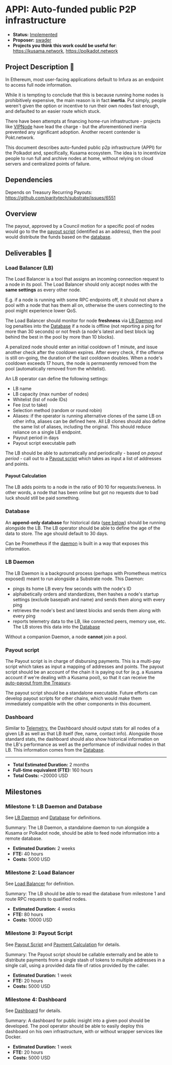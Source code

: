 # APPI: Auto-funded public P2P infrastructure

* **Status:** [Implemented](https://github.com/nodefactoryio/vedran)
* **Proposer:** [swader](https://github.com/swader)
* **Projects you think this work could be useful for**: https://kusama.network, https://polkadot.network

## Project Description :page_facing_up: 

In Ethereum, most user-facing applications default to Infura as an endpoint to access full node information. 

While it is tempting to conclude that this is because running home nodes is prohibitively expensive, the main reason is in fact **inertia**. Put simply, people weren't given the option or incentive to run their own nodes fast enough, and defaulted to an easier route which stuck.

There have been attempts at financing home-run infrastructure - projects like [VIPNode](https://vipnode.org/) have lead the charge - but the aforementioned inertia prevented any significant adoption. Another recent contender is Pokt.network.

This document describes auto-funded public p2p infrastructure (APPI) for the Polkadot and, specifically, Kusama ecosystem. The idea is to incentivize people to run full and archive nodes at home, without relying on cloud servers and centralized points of failure.

## Dependencies

Depends on Treasury Recurring Payouts: https://github.com/paritytech/substrate/issues/6551

## Overview

The payout, approved by a Council motion for a specific pool of nodes would go to the the [payout script](#payout-script) (identified as an address), then the pool would distribute the funds based on the [database](#database).

## Deliverables :nut_and_bolt:

### Load Balancer (LB)

The Load Balancer is a tool that assigns an incoming connection request to a node in its pool. The Load Balancer should only accept nodes with the **same settings** as every other node. 

E.g. if a node is running with some RPC endpoints off, it should not share a pool with a node that has them all on, otherwise the users connecting to the pool might experience lower QoS.

The Load Balancer should monitor for node **freshness** via [LB Daemon](LB-Daemon) and log penalties into the [Database](#Database) if a node is offline (not reporting a ping for more than 30 seconds) or not fresh (a node's latest and best block lag behind the best in the pool by more than 10 blocks).

A penalized node should enter an initial cooldown of 1 minute, and issue another check after the cooldown expires. After every check, if the offense is still on-going, the duration of the last cooldown doubles. When a node's cooldown exceeds 17 hours, the node is permanently removed from the pool (automatically removed from the whitelist).

An LB operator can define the following settings:

- LB name
- LB capacity (max number of nodes)
- Whitelist (list of node IDs)
- Fee (cut to take)
- Selection method (random or round robin)
- Aliases: if the operator is running alternative clones of the same LB on other infra, aliases can be defined here. All LB clones should also define the same list of aliases, including the original. This should reduce reliance on a single LB endpoint.
- Payout period in days
- Payout script executable path

The LB should be able to automatically and periodically - based on *payout period* - call out to a [Payout script](#payout-script) which takes as input a list of addresses and points.

#### Payout Calculation

The LB adds points to a node in the ratio of 90:10 for requests:liveness. In other words, a node that has been online but got no requests due to bad luck should still be paid something.

### Database

An **append-only database** for historical data ([see below](LB-Daemon)) should be running alongside the LB. The LB operator should be able to define the age of the data to store. The age should default to 30 days.

Can be Prometheus if the [daemon](LB-Daemon) is built in a way that exposes this information.

### LB Daemon

The LB Daemon is a background process (perhaps with Prometheus metrics exposed) meant to run alongside a Substrate node. This Daemon:

- pings its home LB every few seconds with the node's ID
- alphabetically orders and standardizes, then hashes a node's startup settings (exclude basepath and name) and sends them along with every ping
- retrieves the node's best and latest blocks and sends them along with every ping
- reports telemetry data to the LB, like connected peers, memory use, etc. The LB stores this data into the [Database](#Database)

Without a companion Daemon, a node **cannot** join a pool.

### Payout script

The Payout script is in charge of disbursing payments. This is a multi-pay script which takes as input a mapping of addresses and points. The payout script should be an account of the chain it is paying out for (e.g. a Kusama account if we're dealing with a Kusama pool), so that it can receive the [auto-payout from the Treasury](https://github.com/paritytech/substrate/issues/6551).

The payout script should be a standalone executable. Future efforts can develop payout scripts for other chains, which would make them immediately compatible with the other components in this document.

### Dashboard

Similar to [Telemetry](https://telemetry.polkadot.io/), the Dashboard should output stats for all nodes of a given LB as well as that LB itself (fee, name, contact info). Alongside those standard stats, the dashboard should also show historical information on the LB's performance as well as the performance of individual nodes in that LB. This information comes from the [Database](#Database).

---

* **Total Estimated Duration:** 2 months
* **Full-time equivalent (FTE):**  160 hours
* **Total Costs:** ~20000 USD

## Milestones

### Milestone 1: LB Daemon and Database

See [LB Daemon](lb-daemon) and [Database](database) for definitions.

Summary: The LB Daemon, a standalone daemon to run alongside a Kusama or Polkadot node, should be able to feed node information into a remote database.

* **Estimated Duration:** 2 weeks
* **FTE:**  40 hours
* **Costs:** 5000 USD

### Milestone 2: Load Balancer

See [Load Balancer](Lead-Balancer-LB) for definition.

Summary: The LB should be able to read the database from milestone 1 and route RPC requests to qualified nodes.

* **Estimated Duration:** 4 weeks
* **FTE:**  80 hours
* **Costs:** 10000 USD

### Milestone 3: Payout Script

See [Payout Script](#Payout-script) and [Payment Calculation](#Payment-calculation) for details.

Summary: The Payout script should be callable externally and be able to distribute payments from a single stash of tokens to multiple addresses in a single call, using a provided data file of ratios provided by the caller.

* **Estimated Duration:** 1 week
* **FTE:**  20 hours
* **Costs:** 5000 USD

### Milestone 4: Dashboard

See [Dashboard](#dashboard) for details.

Summary: A dashboard for public insight into a given pool should be developed. The pool operator should be able to easily deploy this dashboard on his own infrastructure, with or without wrapper services like Docker.

* **Estimated Duration:** 1 week
* **FTE:**  20 hours
* **Costs:** 5000 USD
